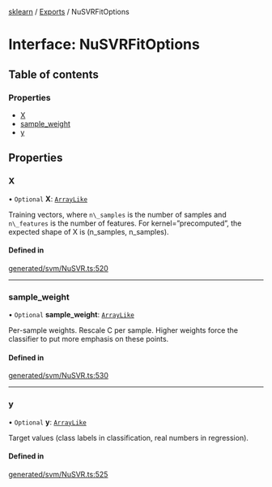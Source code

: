 [sklearn](../readme.md) / [Exports](../modules.md) / NuSVRFitOptions

# Interface: NuSVRFitOptions

## Table of contents

### Properties

- [X](NuSVRFitOptions.md#x)
- [sample\_weight](NuSVRFitOptions.md#sample_weight)
- [y](NuSVRFitOptions.md#y)

## Properties

### X

• `Optional` **X**: [`ArrayLike`](../modules.md#arraylike)

Training vectors, where `n\_samples` is the number of samples and `n\_features` is the number of features. For kernel=”precomputed”, the expected shape of X is (n\_samples, n\_samples).

#### Defined in

[generated/svm/NuSVR.ts:520](https://github.com/transitive-bullshit/scikit-learn-ts/blob/367336a/packages/sklearn/src/generated/svm/NuSVR.ts#L520)

___

### sample\_weight

• `Optional` **sample\_weight**: [`ArrayLike`](../modules.md#arraylike)

Per-sample weights. Rescale C per sample. Higher weights force the classifier to put more emphasis on these points.

#### Defined in

[generated/svm/NuSVR.ts:530](https://github.com/transitive-bullshit/scikit-learn-ts/blob/367336a/packages/sklearn/src/generated/svm/NuSVR.ts#L530)

___

### y

• `Optional` **y**: [`ArrayLike`](../modules.md#arraylike)

Target values (class labels in classification, real numbers in regression).

#### Defined in

[generated/svm/NuSVR.ts:525](https://github.com/transitive-bullshit/scikit-learn-ts/blob/367336a/packages/sklearn/src/generated/svm/NuSVR.ts#L525)
